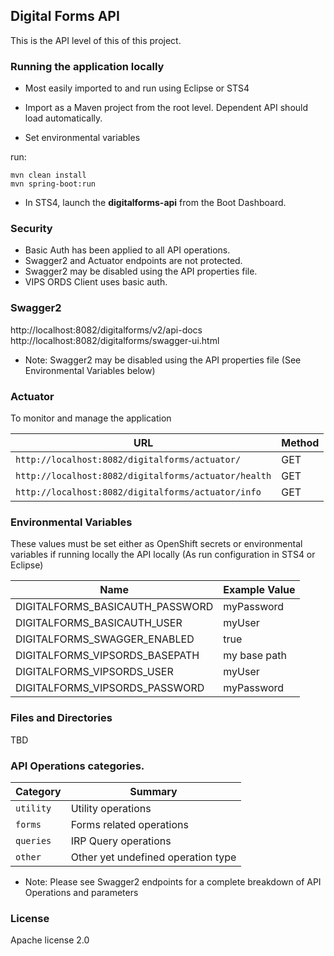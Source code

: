 ## Digital Forms API  

This is the API level of this of this project. 

### Running the application locally

* Most easily imported to and run using Eclipse or STS4 

* Import as a Maven project from the root level. Dependent API should 
load automatically. 

* Set environmental variables 

run:   
```
mvn clean install  
mvn spring-boot:run  
```  

* In STS4, launch the **digitalforms-api** from the Boot Dashboard.     

### Security

* Basic Auth has been applied to all API operations. 
* Swagger2 and Actuator endpoints are not protected.
* Swagger2 may be disabled using the API properties file. 
* VIPS ORDS Client uses basic auth.        

### Swagger2

http://localhost:8082/digitalforms/v2/api-docs  
http://localhost:8082/digitalforms/swagger-ui.html  

* Note: Swagger2 may be disabled using the API properties file (See Environmental Variables below) 

### Actuator

To monitor and manage the application

|  URL |  Method |
|----------|--------------|
|`http://localhost:8082/digitalforms/actuator/`             | GET |
|`http://localhost:8082/digitalforms/actuator/health`        | GET |
|`http://localhost:8082/digitalforms/actuator/info`          | GET |


### Environmental Variables

These values must be set either as OpenShift secrets or environmental variables if running 
locally the API locally (As run configuration in STS4 or Eclipse)

|  Name |  Example Value |
|----------|--------------|
| DIGITALFORMS_BASICAUTH_PASSWORD | myPassword |
| DIGITALFORMS_BASICAUTH_USER | myUser |
| DIGITALFORMS_SWAGGER_ENABLED  | true |
| DIGITALFORMS_VIPSORDS_BASEPATH | my base path |
| DIGITALFORMS_VIPSORDS_USER | myUser |
| DIGITALFORMS_VIPSORDS_PASSWORD  | myPassword |


### Files and Directories

TBD

### API Operations categories. 

|  Category |  Summary |
|----------|--------------|
|`utility`| Utility operations |
|`forms`   | Forms related operations |
|`queries`   | IRP Query operations |
|`other`   | Other yet undefined operation type |

* Note: Please see Swagger2 endpoints for a complete breakdown of API Operations and 
  parameters

### License

Apache license 2.0



